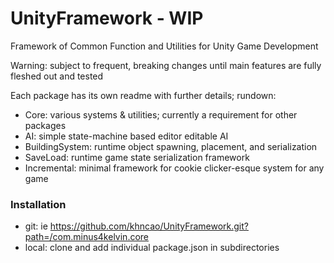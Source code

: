 # UnityFramework - WIP

Framework of Common Function and Utilities for Unity Game Development

Warning: subject to frequent, breaking changes until main features are fully fleshed out and tested

Each package has its own readme with further details; rundown:
- Core: various systems & utilities; currently a requirement for other packages
- AI: simple state-machine based editor editable AI
- BuildingSystem: runtime object spawning, placement, and serialization
- SaveLoad: runtime game state serialization framework
- Incremental: minimal framework for cookie clicker-esque system for any game

### Installation
- git: ie https://github.com/khncao/UnityFramework.git?path=/com.minus4kelvin.core
- local: clone and add individual package.json in subdirectories